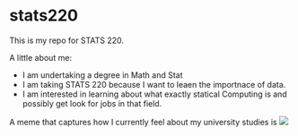 # stats220

This is my repo for STATS 220. 

A little about me:

- I am undertaking a degree in Math and Stat
- I am taking STATS 220 because I want to leaen the importnace of data. 
- I am interested in learning about what exactly statical Computing is and possibly get look for jobs in that field.

A meme that captures how I currently feel about my university studies is ![](https://c.tenor.com/8druEACXtX8AAAAd/tenor.gif)
